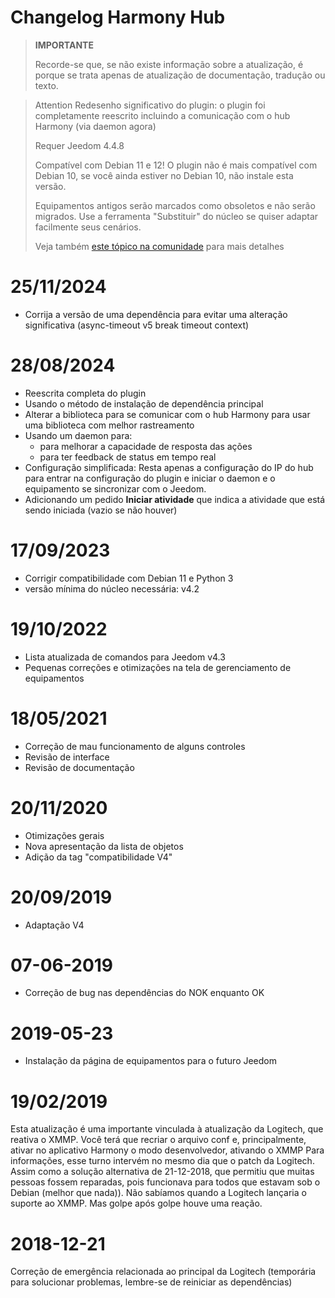 # Changelog Harmony Hub

>**IMPORTANTE**
>
>Recorde-se que, se não existe informação sobre a atualização, é porque se trata apenas de atualização de documentação, tradução ou texto.

> Attention
> Redesenho significativo do plugin: o plugin foi completamente reescrito incluindo a comunicação com o hub Harmony (via daemon agora)
>
> Requer Jeedom 4.4.8
>
> Compatível com Debian 11 e 12! O plugin não é mais compatível com Debian 10, se você ainda estiver no Debian 10, não instale esta versão.
>
> Equipamentos antigos serão marcados como obsoletos e não serão migrados. Use a ferramenta "Substituir" do núcleo se quiser adaptar facilmente seus cenários.
>
> Veja também [este tópico na comunidade](https://community.jeedom.com/t/importante-mise-a-jour-pour-debian-11-et-debian-12/129908) para mais detalhes

# 25/11/2024

- Corrija a versão de uma dependência para evitar uma alteração significativa (async-timeout v5 break timeout context)

# 28/08/2024

- Reescrita completa do plugin
- Usando o método de instalação de dependência principal
- Alterar a biblioteca para se comunicar com o hub Harmony para usar uma biblioteca com melhor rastreamento
- Usando um daemon para:
  - para melhorar a capacidade de resposta das ações
  - para ter feedback de status em tempo real
- Configuração simplificada: Resta apenas a configuração do IP do hub para entrar na configuração do plugin e iniciar o daemon e o equipamento se sincronizar com o Jeedom.
- Adicionando um pedido **Iniciar atividade** que indica a atividade que está sendo iniciada (vazio se não houver)

# 17/09/2023

- Corrigir compatibilidade com Debian 11 e Python 3
- versão mínima do núcleo necessária: v4.2

# 19/10/2022

- Lista atualizada de comandos para Jeedom v4.3
- Pequenas correções e otimizações na tela de gerenciamento de equipamentos

# 18/05/2021

- Correção de mau funcionamento de alguns controles
- Revisão de interface
- Revisão de documentação

# 20/11/2020

- Otimizações gerais
- Nova apresentação da lista de objetos
- Adição da tag "compatibilidade V4"

# 20/09/2019

- Adaptação V4

# 07-06-2019

- Correção de bug nas dependências do NOK enquanto OK

# 2019-05-23

- Instalação da página de equipamentos para o futuro Jeedom

# 19/02/2019

Esta atualização é uma importante vinculada à atualização da Logitech, que reativa o XMMP. Você terá que recriar o arquivo conf e, principalmente, ativar no aplicativo Harmony o modo desenvolvedor, ativando o XMMP
Para informações, esse turno intervém no mesmo dia que o patch da Logitech. Assim como a solução alternativa de 21-12-2018, que permitiu que muitas pessoas fossem reparadas, pois funcionava para todos que estavam sob o Debian (melhor que nada)). Não sabíamos quando a Logitech lançaria o suporte ao XMMP. Mas golpe após golpe houve uma reação.

# 2018-12-21

Correção de emergência relacionada ao principal da Logitech (temporária para solucionar problemas, lembre-se de reiniciar as dependências)
